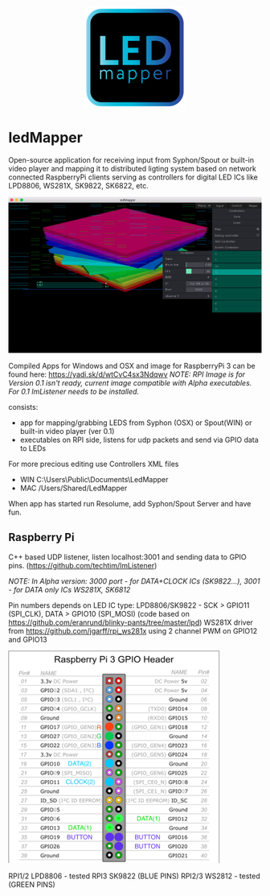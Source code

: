 <p align="center">
<img alt="ledMapper icon" src="https://github.com/techtim/ledMapper/blob/master/images/ledMapper_icon_200.png" width="200"></p>

ledMapper
===

Open-source application for receiving input from Syphon/Spout or built-in video player and mapping it to distributed ligting system based on network connected RaspberryPi clients serving as controllers for digital LED ICs like LPD8806, WS281X, SK9822, SK6822, etc.

<p align="center">
<img alt="ledMapper screenshot" src="https://github.com/techtim/ledMapper/blob/master/images/ledMapper_screenshot.png" width="800"></p>

Compiled Apps for Windows and OSX and image for RaspberryPi 3 can be found here: https://yadi.sk/d/wtCvC4sx3Ndqwv
*NOTE: RPI Image is for Version 0.1 isn't ready, current image compatible with Alpha executables. For 0.1 lmListener needs to be installed.*

consists:

- app for mapping/grabbing LEDS from Syphon (OSX) or Spout(WIN) or built-in video player (ver 0.1)
- executables on RPI side, listens for udp packets and send via GPIO data to LEDs

For more precious editing use Controllers XML files
- WIN C:\Users\Public\Documents\LedMapper
- MAC /Users/Shared/LedMapper

When app has started run Resolume, add Syphon/Spout Server and have fun.


Raspberry Pi 
---
C++ based UDP listener, listen localhost:3001 and sending data to GPIO pins. (https://github.com/techtim/lmListener)

*NOTE: In Alpha version: 3000 port - for DATA+CLOCK ICs (SK9822...), 3001 - for DATA only ICs WS281X, SK6812*

Pin numbers depends on LED IC type:
LPD8806/SK9822 - SCK > GPIO11 (SPI_CLK), DATA > GPIO10 (SPI_MOSI) (code based on https://github.com/eranrund/blinky-pants/tree/master/lpd)
WS281X driver from https://github.com/jgarff/rpi_ws281x using 2 channel PWM on GPIO12 and GPIO13

<img alt="RPI LED connection scheme" src="https://github.com/techtim/ledMapper/blob/master/images/RPI_3_ledMapper_pinout.png" width="420">

RPI1/2 LPD8806 - tested
RPI3 SK9822 (BLUE PINS)
RPI2/3 WS2812 - tested (GREEN PINS)
